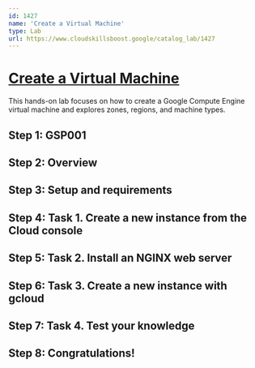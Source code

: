 ```yaml
---
id: 1427
name: 'Create a Virtual Machine'
type: Lab
url: https://www.cloudskillsboost.google/catalog_lab/1427
---
```


# [Create a Virtual Machine](https://www.cloudskillsboost.google/catalog_lab/1427)

This hands-on lab focuses on how to create a Google Compute Engine virtual machine and explores zones, regions, and machine types.

## Step 1: GSP001

## Step 2: Overview

## Step 3: Setup and requirements

## Step 4: Task 1. Create a new instance from the Cloud console

## Step 5: Task 2. Install an NGINX web server

## Step 6: Task 3. Create a new instance with gcloud

## Step 7: Task 4. Test your knowledge

## Step 8: Congratulations!
